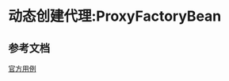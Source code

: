 # 动态创建代理:ProxyFactoryBean

## 参考文档
[官方用例](https://docs.spring.io/spring-framework/reference/core/aop-api/pfb.html#page-title)
